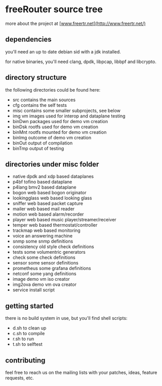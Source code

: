 # freeRouter source tree

more about the project at [www.freertr.net](http://www.freertr.net/)

## dependencies

you'll need an up to date debian sid with a jdk installed.

for native binaries, you'll need clang, dpdk, libpcap, libbpf and libcrypto.

## directory structure

the following directories could be found here:
* src contains the main sources
* cfg contains the self tests
* misc contains some smaller subprojects, see below
* img vm images used for interop and dataplane testing
* binDwn packages used for demo vm creation
* binDsk rootfs used for demo vm creation
* binMnt rootfs mounted for demo vm creation
* binImg outcome of demo vm creation
* binOut output of compilation
* binTmp output of testing

## directories under misc folder

* native dpdk and xdp based dataplanes
* p4bf tofino based dataplane
* p4lang bmv2 based dataplane
* bogon web based bogon originator
* lookingglass web based looking glass
* sniffer web based packet capture
* mailer web based mail reader
* motion web based alarm/recorder
* player web based music player/streamer/receiver
* temper web based thermostat/controller
* trackmap web based monitoring
* voice an answering machine
* snmp some snmp definitions
* consistency old style check definitions
* tests some volumentric generators
* check some check definitions
* sensor some sensor definitions
* prometheus some grafana definitions
* netconf some yang definitions
* image demo vm iso creator
* img2ova demo vm ova creator
* service install script

## getting started

there is no build system in use, but you'll find shell scripts:
* d.sh to clean up
* c.sh to compile
* r.sh to run
* t.sh to selftest

## contributing

feel free to reach us on the mailing lists with your patches, ideas, feature requests, etc.
